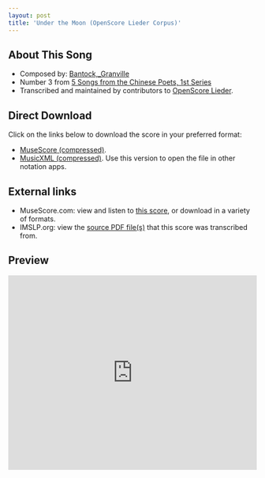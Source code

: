 ```yaml
---
layout: post
title: 'Under the Moon (OpenScore Lieder Corpus)'
---
```


## About This Song

- Composed by: [Bantock,_Granville](https://fourscoreandmore.org/openscore/lieder/Bantock,_Granville)
- Number 3 from [5 Songs from the Chinese Poets, 1st Series](https://fourscoreandmore.org/openscore/lieder/Bantock,_Granville/5_Songs_from_the_Chinese_Poets,_1st_Series)
- Transcribed and maintained by contributors to [OpenScore Lieder].

[OpenScore Lieder]: https://musescore.com/openscore-lieder-corpus

## Direct Download

Click on the links below to download the score in your preferred format:
- [MuseScore (compressed)](https://github.com/openscore/lieder/blob/main/scores/Bantock,_Granville/5_Songs_from_the_Chinese_Poets,_1st_Series/3_Under_the_Moon/lc6211555.mscz?raw=true).
- [MusicXML (compressed)](https://github.com/openscore/lieder/blob/main/scores/Bantock,_Granville/5_Songs_from_the_Chinese_Poets,_1st_Series/3_Under_the_Moon/lc6211555.mxl?raw=true). Use this version to open the file in other notation apps.

## External links

- MuseScore.com: view and listen to [this score][MuseScore], or download in a variety of formats.
- IMSLP.org: view the [source PDF file(s)][IMSLP] that this score was transcribed from.

[MuseScore]: https://musescore.com/score/6211555
[IMSLP]: https://imslp.org/wiki/Special:ReverseLookup/236270

## Preview

<iframe width="100%" height="394" src="https://musescore.com/openscore-lieder-corpus/scores/6211555/embed" frameborder="0" allowfullscreen allow="autoplay; fullscreen"></iframe>
